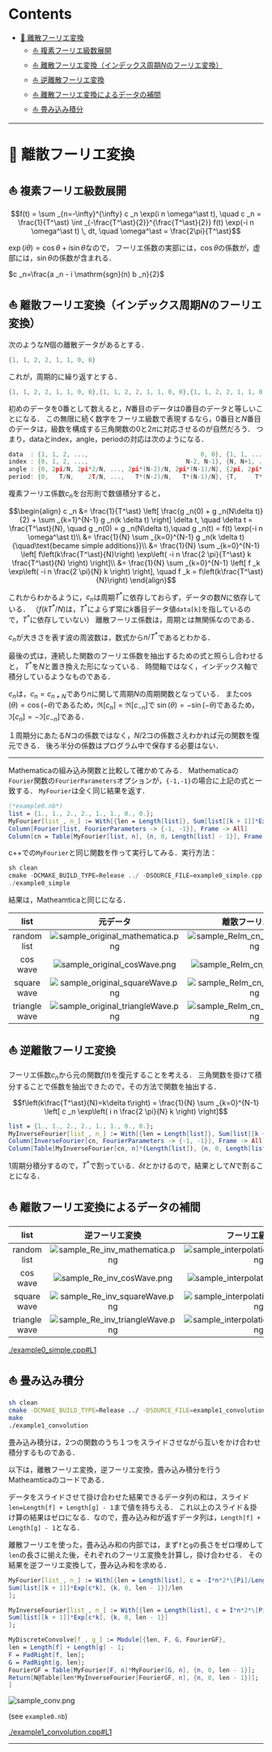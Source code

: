# Contents
- [🐋 離散フーリエ変換](#🐋-離散フーリエ変換)
    - [⛵ 複素フーリエ級数展開](#⛵-複素フーリエ級数展開)
    - [⛵ 離散フーリエ変換（インデックス周期$`N`$のフーリエ変換）](#⛵-離散フーリエ変換（インデックス周期$`N`$のフーリエ変換）)
    - [⛵ 逆離散フーリエ変換](#⛵-逆離散フーリエ変換)
    - [⛵ 離散フーリエ変換によるデータの補間](#⛵-離散フーリエ変換によるデータの補間)
    - [⛵ 畳み込み積分](#⛵-畳み込み積分)


---
# 🐋 離散フーリエ変換 

## ⛵ 複素フーリエ級数展開 

```math
f(t) = \sum _{n=-\infty}^{\infty} c _n \exp(i n \omega^\ast t), \quad c _n = \frac{1}{T^\ast} \int _{-\frac{T^\ast}{2}}^{\frac{T^\ast}{2}} f(t) \exp(-i n \omega^\ast t) \, dt, \quad \omega^\ast = \frac{2\pi}{T^\ast}
```

$`\exp({i \theta}) = \cos \theta + i \sin \theta`$なので，
フーリエ係数の実部には，$`\cos \theta`$の係数が，虚部には，$`\sin \theta`$の係数が含まれる．

$`c _n=\frac{a _n - i \mathrm{sgn}(n) b _n}{2}`$

## ⛵ 離散フーリエ変換（インデックス周期$`N`$のフーリエ変換） 

次のような$`N`$個の離散データがあるとする．

```cpp
{1, 1, 2, 2, 1, 1, 0, 0}
```

これが，周期的に繰り返すとする．

```cpp
{1, 1, 2, 2, 1, 1, 0, 0},{1, 1, 2, 2, 1, 1, 0, 0},{1, 1, 2, 2, 1, 1, 0, 0},...
```
初めのデータを$`0`$番として数えると，$`N`$番目のデータは$`0`$番目のデータと等しいことになる．
この無限に続く数字をフーリエ級数で表現するなら，$`0`$番目と$`N`$番目のデータは，級数を構成する三角関数の$`0`$と$`2\pi`$に対応させるのが自然だろう．
つまり，dataとindex，angle，periodの対応は次のようになる．

```cpp
data  : {1, 1, 2, ...,                               0, 0}, {1, 1, ...
index : {0, 1, 2, ...,                           N-2, N-1}, {N, N+1, ...
angle : {0, 2pi/N, 2pi*2/N, ..., 2pi*(N-2)/N, 2pi*(N-1)/N}, {2pi, 2pi*(N+1)/N, ...
period: {0,   T/N,    2T/N, ...,   T*(N-2)/N,   T*(N-1)/N}, {T,     T*(N+1)/N, ...
```

複素フーリエ係数$`c _n`$を台形則で数値積分すると，

```math
\begin{align}
c _n &= \frac{1}{T^\ast} \left[ \frac{g _n(0) + g _n(N\delta t)}{2} + \sum _{k=1}^{N-1} g _n(k \delta t) \right] \delta t, \quad \delta t = \frac{T^\ast}{N}, \quad g _n(0) = g _n(N\delta t),\quad g _n(t) = f(t) \exp(-i n \omega^\ast t)\\
&= \frac{1}{N} \sum _{k=0}^{N-1} g _n(k \delta t) {\quad\text{became simple additions}}\\
&= \frac{1}{N} \sum _{k=0}^{N-1} \left[ f\left(k\frac{T^\ast}{N}\right) \exp\left( -i n \frac{2 \pi}{T^\ast} k \frac{T^\ast}{N} \right) \right]\\
&= \frac{1}{N} \sum _{k=0}^{N-1} \left[ f _k \exp\left( -i n \frac{2 \pi}{N} k \right) \right], \quad f _k = f\left(k\frac{T^\ast}{N}\right)
\end{align}
```

これからわかるように，$`c _n`$は周期$`T^\ast`$に依存しておらず，データの数$`N`$に依存している．
（$`f(kT^\ast/N)`$は，$`T^\ast`$によらず常に$`k`$番目データ値`data[k]`を指しているので，$`T^\ast`$に依存していない）
離散フーリエ係数は，周期とは無関係なのである．

$`c _n`$が大きさを表す波の周波数は，数式から$`n/T^\ast`$であるとわかる．

最後の式は，連続した関数のフーリエ係数を抽出するための式と照らし合わせると，
$`T^\ast`$を$`N`$と置き換えた形になっている．
時間軸ではなく，インデックス軸で積分しているようなものである．

$`c _n`$は，$`c _n=c _{n+N}`$であり$`n`$に関して周期$`N`$の周期関数となっている．
また$`\cos(\theta)=\cos(-\theta)`$であるため，$`\Re[c _n]=\Re[c _{-n}]`$で
$`\sin(\theta)=-\sin(-\theta)`$であるため，$`\Im[c _n]=-\Im[c _{-n}]`$である．

１周期分にあたる$`N`$コの係数ではなく，$`N/2`$コの係数さえわかれば元の関数を復元できる．
後ろ半分の係数はプログラム中で保存する必要はない．

---

Mathematicaの組み込み関数と比較して確かめてみる．
Mathematicaの`Fourier`関数の`FourierParameters`オプションが，`{-1,-1}`の場合に上記の式と一致する．
`MyFourier`は全く同じ結果を返す．

```Mathematica
(*example0.nb*)
list = {1., 1., 2., 2., 1., 1., 0., 0.};
MyFourier[list_, n_] := With[{len = Length[list]}, Sum[list[[k + 1]]*Exp[-I*n*2. \[Pi]/len*k], {k, 0, len - 1}]/len];
Column[Fourier[list, FourierParameters -> {-1, -1}], Frame -> All]
Column[cn = Table[MyFourier[list, n], {n, 0, Length[list] - 1}], Frame -> All]
```

c++での`MyFourier`と同じ関数を作って実行してみる．実行方法：

```cpp
sh clean
cmake -DCMAKE_BUILD_TYPE=Release ../ -DSOURCE_FILE=example0_simple.cpp
./example0_simple
```

結果は，Matheamticaと同じになる．

| list | 元データ| 離散フーリエ変換 |
|:---:|:---:|:---:|
| random list | ![sample_original_mathematica.png](sample_original_mathematica.png) | ![sample_ReIm_cn_mathematica.png](sample_ReIm_cn_mathematica.png) |
| cos wave | ![sample_original_cosWave.png](sample_original_cosWave.png) | ![sample_ReIm_cn_cosWave.png](sample_ReIm_cn_cosWave.png) |
| square wave | ![sample_original_squareWave.png](sample_original_squareWave.png) | ![sample_ReIm_cn_squareWave.png](sample_ReIm_cn_squareWave.png) |
| triangle wave | ![sample_original_triangleWave.png](sample_original_triangleWave.png) | ![sample_ReIm_cn_triangleWave.png](sample_ReIm_cn_triangleWave.png) |


## ⛵ 逆離散フーリエ変換 

フーリエ係数$`c _n`$から元の関数$`f(t)`$を復元することを考える．
三角関数を掛けて積分することで係数を抽出できたので，その方法で関数を抽出する．

```math
f\left(k\frac{T^\ast}{N}=k\delta t\right) = \frac{1}{N} \sum _{k=0}^{N-1} \left[ c _n \exp\left( i n \frac{2 \pi}{N} k \right) \right]
```

```Mathematica
list = {1., 1., 2., 2., 1., 1., 0., 0.};
MyInverseFourier[list_, n_] := With[{len = Length[list]}, Sum[list[[k + 1]]*Exp[I*n*2 \[Pi]/len*k], {k, 0, len - 1}]/len];
Column[InverseFourier[cn, FourierParameters -> {-1, -1}], Frame -> All]
Column[Table[MyInverseFourier[cn, n]*(Length[list]), {n, 0, Length[list] - 1,1}], Frame -> All]
```

1周期分積分するので，$`T^\ast`$で割っている．$`\delta t`$とかけるので，結果として$`N`$で割ることになる．

## ⛵ 離散フーリエ変換によるデータの補間 

| list | 逆フーリエ変換 | フーリエ級数展開 |
|:---:|:---:|:---:|
| random list | ![sample_Re_inv_mathematica.png](sample_Re_inv_mathematica.png) | ![sample_interpolation_mathematica.png](sample_interpolation_mathematica.png) |
| cos wave | ![sample_Re_inv_cosWave.png](sample_Re_inv_cosWave.png) | ![sample_interpolation_cosWave.png](sample_interpolation_cosWave.png) |
| square wave | ![sample_Re_inv_squareWave.png](sample_Re_inv_squareWave.png) | ![sample_interpolation_squareWave.png](sample_interpolation_squareWave.png) |
| triangle wave | ![sample_Re_inv_triangleWave.png](sample_Re_inv_triangleWave.png) | ![sample_interpolation_triangleWave.png](sample_interpolation_triangleWave.png) |

[./example0_simple.cpp#L1](./example0_simple.cpp#L1)

## ⛵ 畳み込み積分 

```sh
sh clean
cmake -DCMAKE_BUILD_TYPE=Release ../ -DSOURCE_FILE=example1_convolution.cpp
make
./example1_convolution
```

畳み込み積分は，2つの関数のうち１つをスライドさせながら互いをかけ合わせ積分するものである．

以下は，離散フーリエ変換，逆フーリエ変換，畳み込み積分を行うMatheamticaのコードである．

データをスライドさせて掛け合わせた結果できるデータ列の和は，スライド`len=Length[f] + Length[g] - 1`まで値を持ちえる．
これ以上のスライド＆掛け算の結果はゼロになる．なので，畳み込み和が返すデータ列は，`Length[f] + Length[g] - 1`となる．

離散フーリエを使った，畳み込み和の内部では，まず`f`と`g`の長さをゼロ埋めして`len`の長さに揃えた後，それぞれのフーリエ変換を計算し，掛け合わせる．
その結果を逆フーリエ変換して，畳み込み和を求める．

```Mathematica
MyFourier[list_, n_] := With[{len = Length[list], c = -I*n*2*\[Pi]/Length[list]},
Sum[list[[k + 1]]*Exp[c*k], {k, 0, len - 1}]/len
];

MyInverseFourier[list_, n_] := With[{len = Length[list], c = I*n*2*\[Pi]/Length[list]},
Sum[list[[k + 1]]*Exp[c*k], {k, 0, len - 1}]
];

MyDiscreteConvolve[f_, g_] := Module[{len, F, G, FourierGF},
len = Length[f] + Length[g] - 1;
F = PadRight[f, len];
G = PadRight[g, len];
FourierGF = Table[MyFourier[F, n]*MyFourier[G, n], {n, 0, len - 1}];
Return[N@Table[len*MyInverseFourier[FourierGF, n], {n, 0, len - 1}]];
]
```

![sample_conv.png](sample_conv.png)

(see `example0.nb`)

[./example1_convolution.cpp#L1](./example1_convolution.cpp#L1)

---
